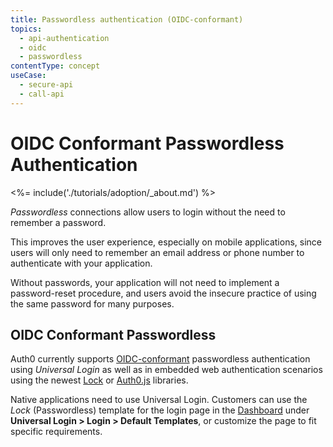 ```yaml
---
title: Passwordless authentication (OIDC-conformant)
topics:
  - api-authentication
  - oidc
  - passwordless
contentType: concept
useCase:
  - secure-api
  - call-api
---
```


# OIDC Conformant Passwordless Authentication

<%= include('./tutorials/adoption/_about.md') %>

<dfn data-key="passwordless">Passwordless</dfn> connections allow users to login without the need to remember a password.

This improves the user experience, especially on mobile applications, since users will only need to remember an email address or phone number to authenticate with your application.

Without passwords, your application will not need to implement a password-reset procedure, and users avoid the insecure practice of using the same password for many purposes.

## OIDC Conformant Passwordless

Auth0 currently supports [OIDC-conformant](/api-auth/tutorials/adoption) passwordless authentication using <dfn data-key="universal-login">Universal Login</dfn> as well as in embedded web authentication scenarios using the newest [Lock](/libraries/lock) or [Auth0.js](/libraries/auth0js) libraries.

Native applications need to use Universal Login. Customers can use the <dfn data-key="lock">Lock</dfn> (Passwordless) template for the login page in the [Dashboard](${manage_url}) under **Universal Login > Login > Default Templates**, or customize the page to fit specific requirements.

